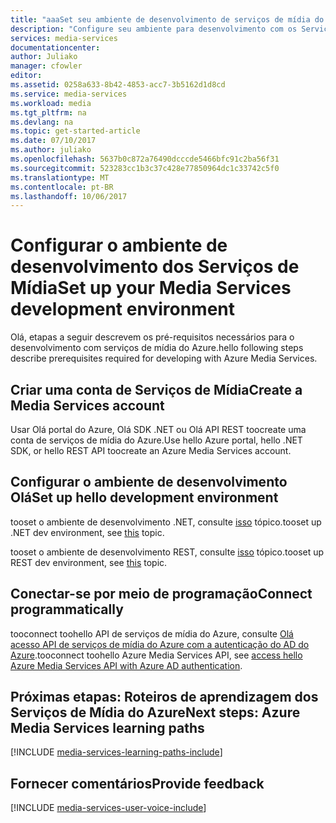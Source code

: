 ```yaml
---
title: "aaaSet seu ambiente de desenvolvimento de serviços de mídia do Azure | Microsoft Docs"
description: "Configure seu ambiente para desenvolvimento com os Serviços de Mídia do Azure"
services: media-services
documentationcenter: 
author: Juliako
manager: cfowler
editor: 
ms.assetid: 0258a633-8b42-4853-acc7-3b5162d1d8cd
ms.service: media-services
ms.workload: media
ms.tgt_pltfrm: na
ms.devlang: na
ms.topic: get-started-article
ms.date: 07/10/2017
ms.author: juliako
ms.openlocfilehash: 5637b0c872a76490dcccde5466bfc91c2ba56f31
ms.sourcegitcommit: 523283cc1b3c37c428e77850964dc1c33742c5f0
ms.translationtype: MT
ms.contentlocale: pt-BR
ms.lasthandoff: 10/06/2017
---
```

# <a name="set-up-your-media-services-development-environment"></a><span data-ttu-id="cffda-103">Configurar o ambiente de desenvolvimento dos Serviços de Mídia</span><span class="sxs-lookup"><span data-stu-id="cffda-103">Set up your Media Services development environment</span></span>

<span data-ttu-id="cffda-104">Olá, etapas a seguir descrevem os pré-requisitos necessários para o desenvolvimento com serviços de mídia do Azure.</span><span class="sxs-lookup"><span data-stu-id="cffda-104">hello following steps describe prerequisites required for developing with Azure Media Services.</span></span>

## <a name="create-a-media-services-account"></a><span data-ttu-id="cffda-105">Criar uma conta de Serviços de Mídia</span><span class="sxs-lookup"><span data-stu-id="cffda-105">Create a Media Services account</span></span>
<span data-ttu-id="cffda-106">Usar Olá portal do Azure, Olá SDK .NET ou Olá API REST toocreate uma conta de serviços de mídia do Azure.</span><span class="sxs-lookup"><span data-stu-id="cffda-106">Use hello Azure portal, hello .NET SDK, or hello REST API toocreate an Azure Media Services account.</span></span>

<a id="setup_dev_env"></a>

## <a name="set-up-hello-development-environment"></a><span data-ttu-id="cffda-107">Configurar o ambiente de desenvolvimento Olá</span><span class="sxs-lookup"><span data-stu-id="cffda-107">Set up hello development environment</span></span>

<span data-ttu-id="cffda-108">tooset o ambiente de desenvolvimento .NET, consulte [isso](media-services-dotnet-how-to-use.md) tópico.</span><span class="sxs-lookup"><span data-stu-id="cffda-108">tooset up .NET dev environment, see [this](media-services-dotnet-how-to-use.md) topic.</span></span>  

<span data-ttu-id="cffda-109">tooset o ambiente de desenvolvimento REST, consulte [isso](media-services-rest-how-to-use.md) tópico.</span><span class="sxs-lookup"><span data-stu-id="cffda-109">tooset up REST dev environment, see [this](media-services-rest-how-to-use.md) topic.</span></span>  

<a id="connect"></a>

## <a name="connect-programmatically"></a><span data-ttu-id="cffda-110">Conectar-se por meio de programação</span><span class="sxs-lookup"><span data-stu-id="cffda-110">Connect programmatically</span></span>

<span data-ttu-id="cffda-111">tooconnect toohello API de serviços de mídia do Azure, consulte [Olá acesso API de serviços de mídia do Azure com a autenticação do AD do Azure](media-services-use-aad-auth-to-access-ams-api.md).</span><span class="sxs-lookup"><span data-stu-id="cffda-111">tooconnect toohello Azure Media Services API, see [access hello Azure Media Services API with Azure AD authentication](media-services-use-aad-auth-to-access-ams-api.md).</span></span>  

## <a name="next-steps-azure-media-services-learning-paths"></a><span data-ttu-id="cffda-112">Próximas etapas: Roteiros de aprendizagem dos Serviços de Mídia do Azure</span><span class="sxs-lookup"><span data-stu-id="cffda-112">Next steps: Azure Media Services learning paths</span></span>
[!INCLUDE [media-services-learning-paths-include](../../includes/media-services-learning-paths-include.md)]

## <a name="provide-feedback"></a><span data-ttu-id="cffda-113">Fornecer comentários</span><span class="sxs-lookup"><span data-stu-id="cffda-113">Provide feedback</span></span>
[!INCLUDE [media-services-user-voice-include](../../includes/media-services-user-voice-include.md)]

